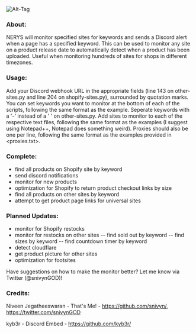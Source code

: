 ![Alt-Tag](https://i.imgur.com/V5ERvU4.png)
### About:
NERYS will monitor specified sites for keywords and sends a Discord alert when a page has a specified keyword. This can be used to monitor any site on a product release date to automatically detect when a product has been uploaded. Useful when monitoring hundreds of sites for shops in different timezones.

### Usage:
Add your Discord webhook URL in the appropriate fields (line 143 on other-sites.py and line 204 on shopify-sites.py), surrounded by quotation marks. You can set keywords you want to monitor at the bottom of each of the scripts, following the same format as the example. Seperate keywords with a '-' instead of a ' ' on other-sites.py. Add sites to monitor to each of the respective text files, following the same format as the examples (I suggest using Notepad++, Notepad does something weird). Proxies should also be one per line, following the same format as the examples provided in <proxies.txt>.

### Complete:
- find all products on Shopify site by keyword
- send discord notifications
- monitor for new products
- optimization for Shopify to return product checkout links by size
- find all products on other sites by keyword
- attempt to get product page links for universal sites

### Planned Updates:
- monitor for Shopify restocks
- monitor for restocks on other sites
-- find sold out by keyword
-- find sizes by keyword
-- find countdown timer by keyword
- detect cloudflare
- get product picture for other sites
- optimization for footsites

Have suggestions on how to make the monitor better? Let me know via Twitter (@snivynGOD)!

### Credits:
Niveen Jegatheeswaran - That's Me! - https://github.com/snivyn/, https://twitter.com/snivynGOD

kyb3r - Discord Embed - https://github.com/kyb3r/
